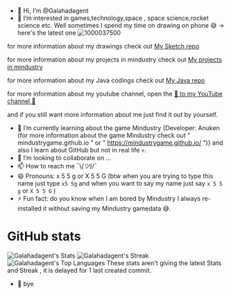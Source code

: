 - 👋 Hi, I’m @Galahadagent
- 👀 I’m interested in games,technology,space , space science,rocket science etc. Well sometimes I spend my time on drawing on phone 😅 -> here's the latest one ![1000037500](https://github.com/Galahadagent/Galahadagent/assets/161305918/75e6dfca-be8f-41b9-84ed-65998ba5b84b)

 for more information about my drawings check out [My Sketch repo](https://github.com/Galahadagent/Sketch-Repository)

 for more information about my projects in mindustry check out [My projects in mindustry](https://github.com/Galahadagent/My-projects-in-mindustry)
 
 for more information about my Java codings check out [My Java repo](https://github.com/Galahadagent/Java-coding)

for more information about my youtube channel, open the [🚪 to my YouTube channel 🙂](https://youtube.com/@x5_5g)

 and if you still want more information about me just find it out by yourself.

- 🌱 I’m currently learning about the game Mindustry {Developer: Anuken (for more information about the game Mindustry check out " mindustrygame.github.io " or " https://mindustrygame.github.io/ ")} and also I learn about GitHub but not in real life 💀.
- 💞️ I’m looking to collaborate on ...
- 📫 How to reach me ¯⁠\⁠_⁠(⁠ツ⁠)⁠_⁠/⁠¯
- 😄 Pronouns: x 5 5 g or X 5 5 G (btw when you are trying to type this name just type ```x5 5g``` and when you want to say my name just say ```x 5 5 g``` or ```X 5 5 G``` )
- ⚡ Fun fact: do you know when I am bored by Mindustry I always re-installed it without saving my Mindustry gamedata 😅. 

# GitHub stats
![Galahadagent's Stats](https://github-readme-stats.vercel.app/api?username=Galahadagent&theme=cobalt&show_icons=true&hide_border=true&count_private=true)
![Galahadagent's Streak](https://github-readme-streak-stats.herokuapp.com/?user=Galahadagent&theme=cobalt&hide_border=true)
![Galahadagent's Top Languages](https://github-readme-stats.vercel.app/api/top-langs/?username=Galahadagent&theme=cobalt&show_icons=true&hide_border=true&layout=compact)
These stats aren't giving the latest Stats and Streak , it is delayed for 1 last created commit.
- 👋 bye
<!---
Galahadagent/Galahadagent is a ✨ special ✨ repository because its `README.md` (this file) appears on your GitHub profile.
You can click the Preview link to take a look at your changes.
--->
